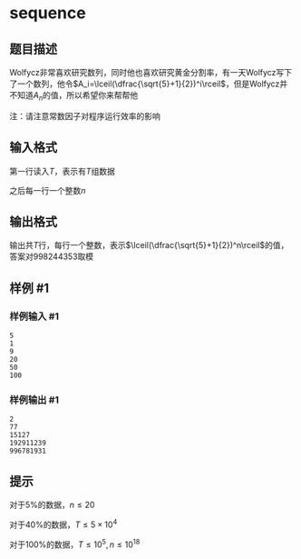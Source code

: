 # sequence

## 题目描述

Wolfycz非常喜欢研究数列，同时他也喜欢研究黄金分割率，有一天Wolfycz写下了一个数列，他令$A_i=\lceil(\dfrac{\sqrt{5}+1}{2})^i\rceil$，但是Wolfycz并不知道$A_n$的值，所以希望你来帮帮他

注：请注意常数因子对程序运行效率的影响

## 输入格式

第一行读入$T$，表示有$T$组数据

之后每一行一个整数$n$

## 输出格式

输出共$T$行，每行一个整数，表示$\lceil(\dfrac{\sqrt{5}+1}{2})^n\rceil$的值，答案对998244353取模

## 样例 #1

### 样例输入 #1
```
5
1
9
20
50
100
```

### 样例输出 #1

```
2
77
15127
192911239
996781931
```

## 提示

对于$5\%$的数据，$n\leqslant 20$

对于$40\%$的数据，$T\leqslant 5×10^4$

对于$100\%$的数据，$T\leqslant 10^5,n\leqslant 10^{18}$
